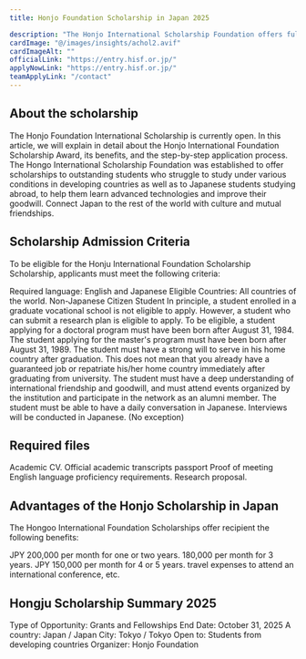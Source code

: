```yaml
---
title: Honjo Foundation Scholarship in Japan 2025

description: "The Honjo International Scholarship Foundation offers fully funded scholarships. The Honjo Scholarship offers a monthly allowance, accommodation fees, and travel expenses to attend an international conference."
cardImage: "@/images/insights/achol2.avif"  
cardImageAlt: ""
officialLink: "https://entry.hisf.or.jp/"
applyNowLink: "https://entry.hisf.or.jp/"
teamApplyLink: "/contact"
---
```

## About the scholarship

The Honjo Foundation International Scholarship is currently open. In this article, we will explain in detail about the Honjo International Foundation Scholarship Award, its benefits, and the step-by-step application process. The Hongo International Scholarship Foundation was established to offer scholarships to outstanding students who struggle to study under various conditions in developing countries as well as to Japanese students studying abroad, to help them learn advanced technologies and improve their goodwill. Connect Japan to the rest of the world with culture and mutual friendships.

## Scholarship Admission Criteria

To be eligible for the Honju International Foundation Scholarship Scholarship, applicants must meet the following criteria:

Required language: English and Japanese
Eligible Countries: All countries of the world. Non-Japanese Citizen Student
In principle, a student enrolled in a graduate vocational school is not eligible to apply. However, a student who can submit a research plan is eligible to apply.
To be eligible, a student applying for a doctoral program must have been born after August 31, 1984. The student applying for the master's program must have been born after August 31, 1989.
The student must have a strong will to serve in his home country after graduation. This does not mean that you already have a guaranteed job or repatriate his/her home country immediately after graduating from university.
The student must have a deep understanding of international friendship and goodwill, and must attend events organized by the institution and participate in the network as an alumni member.
The student must be able to have a daily conversation in Japanese. Interviews will be conducted in Japanese. (No exception)

## Required files

Academic CV.
Official academic transcripts
passport
Proof of meeting English language proficiency requirements.
Research proposal.
## Advantages of the Honjo Scholarship in Japan
The Hongoo International Foundation Scholarships offer recipient the following benefits:

JPY 200,000 per month for one or two years.
180,000 per month for 3 years.
JPY 150,000 per month for 4 or 5 years.
travel expenses to attend an international conference, etc.


## Hongju Scholarship Summary 2025

Type of Opportunity: Grants and Fellowships
End Date: October 31, 2025
A country: Japan / Japan
City: Tokyo / Tokyo
Open to: Students from developing countries
Organizer: Honjo Foundation
